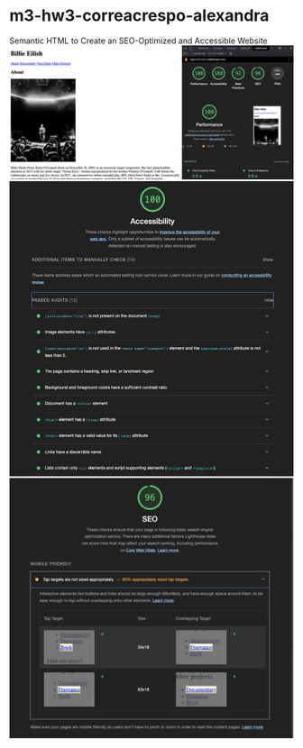 # m3-hw3-correacrespo-alexandra
Semantic HTML to Create an SEO-Optimized and Accessible Website
![Lighthouse Report](images/image-3.png)
![Lighthouse Report - Accessibility](images/image-4.png)
![Lighthouse Report - SEO](images/image-5.png)